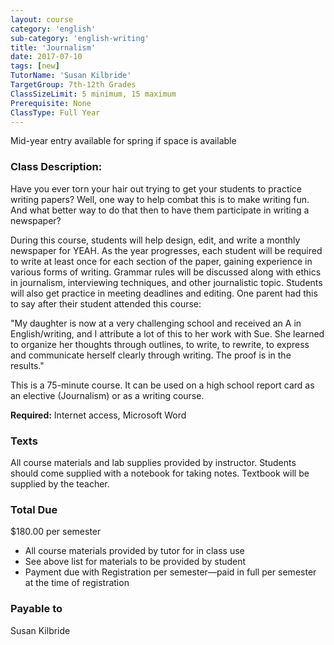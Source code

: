```yaml
---
layout: course
category: 'english'
sub-category: 'english-writing'
title: 'Journalism'
date: 2017-07-10
tags: [new]
TutorName: 'Susan Kilbride'
TargetGroup: 7th-12th Grades
ClassSizeLimit: 5 minimum, 15 maximum
Prerequisite: None
ClassType: Full Year
---
```

Mid-year entry available for spring if space is available
### Class Description:
Have you ever torn your hair out trying to get your students to practice writing papers? Well, one way to help combat this is to make writing fun. And what better way to do that then to have them participate in writing a newspaper?During this course, students will help design, edit, and write a monthly newspaper for YEAH. As the year progresses, each student will be required to write at least once for each section of the paper, gaining experience in various forms of writing. Grammar rules will be discussed along with ethics in journalism, interviewing techniques, and other journalistic topic. Students will also get practice in meeting deadlines and editing. One parent had this to say after their student attended this course:"My daughter is now at a very challenging school and received an A in English/writing, and I attribute a lot of this to her work with Sue. She learned to organize her thoughts through outlines, to write, to rewrite, to express and communicate herself clearly through writing. The proof is in the results."This is a 75-minute course. It can be used on a high school report card as an elective (Journalism) or as a writing course.

**Required:** Internet access, Microsoft Word
### Texts
All course materials and lab supplies provided by instructor. Students
should come supplied with a notebook for taking notes. Textbook will be supplied by the teacher.
### Total Due
$180.00 per semester

* All course materials provided by tutor for in class use
* See above list for materials to be provided by student
* Payment due with Registration per semester—paid in full per semester at the time of registration
### Payable to
Susan Kilbride